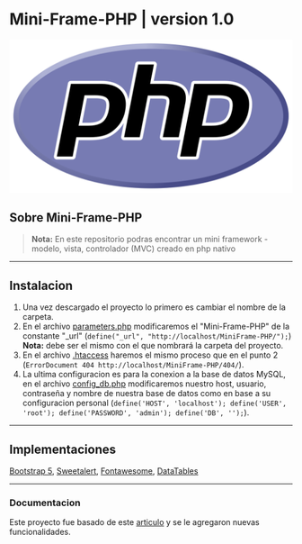 # Mini-Frame-PHP | version 1.0

<img src="./src/frontend/assets/logo.png" alt="logo-php"/>

## Sobre Mini-Frame-PHP

> **Nota:** En este repositorio podras encontrar un mini framework - modelo, vista, controlador (MVC) creado en php nativo

---

## Instalacion

1. Una vez descargado el proyecto lo primero es cambiar el nombre de la carpeta.
2. En el archivo [parameters.php][parameters] modificaremos el "Mini-Frame-PHP" de la constante "\_url" (`define("_url", "http://localhost/MiniFrame-PHP/");`) **Nota:** debe ser el mismo con el que nombrará la carpeta del proyecto.
3. En el archivo [.htaccess][htaccess] haremos el mismo proceso que en el punto 2 (`ErrorDocument 404 http://localhost/MiniFrame-PHP/404/`).
4. La ultima configuracion es para la conexion a la base de datos MySQL, en el archivo [config_db.php][config_db] modificaremos nuestro host, usuario, contraseña y nombre de nuestra base de datos como en base a su configuracion personal (`define('HOST', 'localhost'); define('USER', 'root'); define('PASSWORD', 'admin'); define('DB', '');`).

---

## Implementaciones

[Bootstrap 5][bootstrap], [Sweetalert][sweetalert], [Fontawesome][fontawesome], [DataTables][datatables]

---

### Documentacion

Este proyecto fue basado de este [articulo][blog_victor] y se le agregaron nuevas funcionalidades.

<!-- links -->

[blog_victor]: https://victorroblesweb.es/2013/11/18/tutorial-mvc-en-php-nativo/
[parameters]: ss
[htaccess]: hj
[config_db]: hjs
[datatables]: https://datatables.net/examples/styling/bootstrap5.html
[fontawesome]: https://fontawesome.com/
[sweetalert]: https://sweetalert.js.org/guides/
[bootstrap]: https://getbootstrap.com/docs/5.0/getting-started/introduction/
